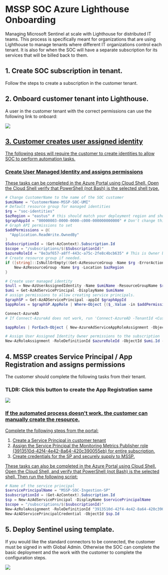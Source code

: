 # MSSP SOC Azure Lighthouse Onboarding

Managing Microsoft Sentinel at scale with Lighthouse for distributed IT teams. This process is specifically meant for organizations that are using Lighthouse to manage tenants where different IT organizations control each tenant. It is also for when the SOC will have a separate subscription for its services that will be billed back to them.

## 1. Create SOC subscription in tenant.

Follow the steps to create a subscription in the customer tenant.

## 2. Onboard customer tenant into Lighthouse.

A user in the customer tenant with the correct permissions can use the following link to onboard:

<a href="https://portal.azure.com/#create/Microsoft.Template/uri/https%3A%2F%2Fraw.githubusercontent.com%2Fjoelst%2FAzLighthouse%2Fmain%2FLighthouse-Offers%2Flighthouse-offer1.json/createUIDefinitionUri/https%3A%2F%2Fraw.githubusercontent.com%2Fjoelst%2FAzLighthouse%2Fmain%2FLighthouse-Offers%2FcreateUiDefinition.json" target="_blank"><img src="https://aka.ms/deploytoazurebutton"/>

## 3. Customer creates user assigned identity

The following steps will require the customer to create identities to allow SOC to perform automation tasks.

### Create User Managed Identity and assigns permissions 

These tasks can be completed in the Azure Portal using Cloud Shell. Open the Cloud Shell verify that PowerShell (not Bash) is the selected shell type.

```PowerShell
# Change CustomerName to the name of the SOC customer
$umiName = "CustomerName-MSSP-SOC-UMI"
# Default resource group for managed identities
$rg = "soc-identities"
$azRegion = "eastus" # this should match your deployment region and should only be: eastus, eastus2, westus2, australiacentral, brazilsouth, southeastasia
$graphAppId = "00000003-0000-0000-c000-000000000000" # Don't change this.
# Graph API permissions to set
$addPermissions = @(
  "Application.ReadWrite.OwnedBy"
)
$SubscriptionId = (Get-AzContext).Subscription.Id
$scope = "/subscriptions/$($SubscriptionId)"
$azureRoleId = "8e3af657-a8ff-443c-a75c-2fe8c4bcb635" # This is Owner but can be set to whatever is needed.
# Create resource group if needed.
if ([string]::IsNullOrEmpty((Get-AzResourceGroup -Name $rg -ErrorAction SilentlyContinue))) {
    New-AzResourceGroup -Name $rg -Location $azRegion
}

# Create user managed identity
$null = New-AzUserAssignedIdentity -Name $umiName -ResourceGroupName $rg -Location $AzRegion
$umi = Get-AzAdServicePrincipal -DisplayName $umiName
# assign permissions to allow creating service principals.
$graphSP = Get-AzADServicePrincipal -appId $graphAppId
$appRoles = $graphSP.AppRole | Where-Object {($_.Value -in $addPermissions) -and ($_.AllowedMemberType -contains "Application")}

Connect-AzureAD
# If Connect-AzureAd does not work, run 'Connect-AzureAD -TenantId <CustomerTenantId>'

$appRoles | ForEach-Object { New-AzureAdServiceAppRoleAssignment -ObjectId $umi.Id -PrincipalId $umi.Id -ResourceId $graphSp.Id -Id $_.Id }

# Assign User Assigned Identity Owner permissions to the subscription 
New-AzRoleAssignment -RoleDefinitionId $azureRoleId -ObjectId $umi.Id -Scope $scope

```

## 4. MSSP creates Service Principal / App Registration and assigns permissions

The customer should complete the following tasks from their tenant.

### TLDR: Click this button to create the App Registration same

<a href="https://portal.azure.com/#create/Microsoft.Template/uri/https%3A%2F%2Fraw.githubusercontent.com%2Fjoelst%2FAzLighthouse%2Fmain%2FDeploy-ServicePrincipal%2Fdeployment.json" target="_blank"><img src="https://aka.ms/deploytoazurebutton"/>

### If the automated process doesn't work, the customer can manually create the resource.

Complete the following steps from the portal:

1. Create a Service Principal in customer tenant
2. Assign the Service Principal the Monitoring Metrics Publisher role (3913510d-42f4-4e42-8a64-420c390055eb) for entire subscription.
3. Create credentials for the SP and securely supply to MSSP.

These tasks can also be completed in the Azure Portal using Cloud Shell. Open the Cloud Shell, and verify that PowerShell (not Bash) is the selected shell. Then run the following script:

```PowerShell
# Name of the service principal
$servicePrincipalName = "MSSP-SOC-Ingestion-SP"
$subscriptionId = (Get-AzContext).Subscription.Id
$sp = New-AzAdServicePrincipal -DisplayName $servicePrincipalName
$scope = "/subscriptions/$($subscriptionId)"
New-AzRoleAssignment -RoleDefinitionId "3913510d-42f4-4e42-8a64-420c390055eb" -ObjectId $sp.Id -Scope $scope
New-AzADServicePrincipalCredential -ObjectId $sp.Id
```

## 5. Deploy Sentinel using template.

If you would like the standard connectors to be connected, the customer must be signed in with Global Admin. Otherwise the SOC can complete the basic deployment and the work with the customer to complete the configuration steps.

<a href="https://portal.azure.com/#create/Microsoft.Template/uri/https%3A%2F%2Fraw.githubusercontent.com%2Fjoelst%2FAzLighthouse%2Fmain%2FDeploy-Sentinel%2Fazuredeploy.json/createUIDefinitionUri/https%3A%2F%2Fraw.githubusercontent.com%2Fjoelst%2FAzLighthouse%2Fmain%2FDeploy-Sentinel%2FcreateUiDefinition.json" target="_blank"><img src="https://aka.ms/deploytoazurebutton"/>
